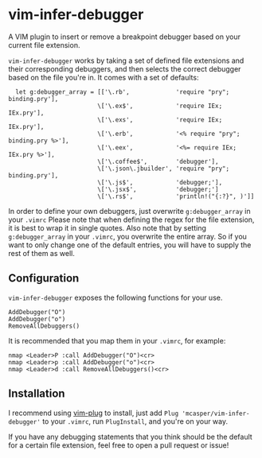 vim-infer-debugger
==================

A VIM plugin to insert or remove a breakpoint debugger based on your current
file extension.

`vim-infer-debugger` works by taking a set of defined file extensions and their
corresponding debuggers, and then selects the correct debugger based on the
file you're in. It comes with a set of defaults:

```VIM
  let g:debugger_array = [['\.rb',             'require "pry"; binding.pry'],
                         \['\.ex$',            'require IEx; IEx.pry'],
                         \['\.exs',            'require IEx; IEx.pry'],
                         \['\.erb',            '<% require "pry"; binding.pry %>'],
                         \['\.eex',            '<%= require IEx; IEx.pry %>'],
                         \['\.coffee$',        'debugger'],
                         \['\.json\.jbuilder', 'require "pry"; binding.pry'],
                         \['\.js$',            'debugger;'],
                         \['\.jsx$',           'debugger;']
                         \['\.rs$',            'println!("{:?}", )']]
```

In order to define your own debuggers, just overwrite `g:debugger_array` in
your `.vimrc` Please note that when defining the regex for the file extension,
it is best to wrap it in single quotes. Also note that by setting
`g:debugger_array` in your `.vimrc`, you overwrite the entire array. So if you
want to only change one of the default entries, you will have to supply the
rest of them as well.

## Configuration

`vim-infer-debugger` exposes the following functions for your use.

```VIM
AddDebugger("O")
AddDebugger("o")
RemoveAllDebuggers()
```

It is recommended that you map them in your `.vimrc`, for example:

```VIM
nmap <Leader>P :call AddDebugger("O")<cr>
nmap <Leader>p :call AddDebugger("o")<cr>
nmap <Leader>d :call RemoveAllDebuggers()<cr>
```

## Installation

I recommend using [vim-plug](https://github.com/junegunn/vim-plug) to install,
just add `Plug 'mcasper/vim-infer-debugger'` to your `.vimrc`, run
`PlugInstall`, and you're on your way.

If you have any debugging statements that you think should be the default for a
certain file extension, feel free to open a pull request or issue!
